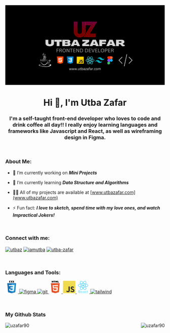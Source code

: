 <img align="center" src="https://raw.githubusercontent.com/uzafar90/uzafar90/main/github%20banner.png"/>

<h1 align="center">Hi 👋, I'm Utba Zafar</h1>
<h3 align="center">I'm a self-taught front-end developer who loves to code and drink coffee all day!!
I really enjoy learning languages and frameworks like Javascript and React, as well as wireframing design in Figma.</h3>
<br/>

<h3 align="left">About Me:</h3>

- 🔭 I’m currently working on ***Mini Projects***

- 🌱 I’m currently learning ***Data Structure and Algorithms***

- 👨‍💻 All of my projects are available at [www.utbazafar.com](www.utbazafar.com)

- ⚡ Fun fact: ***I love to sketch, spend time with my love ones, and watch Impractical Jokers!***
<br/>

<h3 align="left">Connect with me:</h3>
<p align="left">
<a href="https://codepen.io/utbaz" target="blank"><img align="center" src="https://raw.githubusercontent.com/rahuldkjain/github-profile-readme-generator/master/src/images/icons/Social/codepen.svg" alt="utbaz" height="30" width="40" /></a>
<a href="https://twitter.com/iamutba" target="blank"><img align="center" src="https://raw.githubusercontent.com/rahuldkjain/github-profile-readme-generator/master/src/images/icons/Social/twitter.svg" alt="iamutba" height="30" width="40" /></a>
<a href="https://linkedin.com/in/utba-zafar" target="blank"><img align="center" src="https://raw.githubusercontent.com/rahuldkjain/github-profile-readme-generator/master/src/images/icons/Social/linked-in-alt.svg" alt="utba-zafar" height="30" width="40" /></a>
</p>
<br/>
<h3 align="left">Languages and Tools:</h3>
<p align="left"> <a href="https://www.w3schools.com/css/" target="_blank" rel="noreferrer"> <img src="https://raw.githubusercontent.com/devicons/devicon/master/icons/css3/css3-original-wordmark.svg" alt="css3" width="40" height="40"/> </a> <a href="https://www.figma.com/" target="_blank" rel="noreferrer"> <img src="https://www.vectorlogo.zone/logos/figma/figma-icon.svg" alt="figma" width="40" height="40"/> </a> <a href="https://git-scm.com/" target="_blank" rel="noreferrer"> <img src="https://www.vectorlogo.zone/logos/git-scm/git-scm-icon.svg" alt="git" width="40" height="40"/> </a> <a href="https://www.w3.org/html/" target="_blank" rel="noreferrer"> <img src="https://raw.githubusercontent.com/devicons/devicon/master/icons/html5/html5-original-wordmark.svg" alt="html5" width="40" height="40"/> </a> <a href="https://developer.mozilla.org/en-US/docs/Web/JavaScript" target="_blank" rel="noreferrer"> <img src="https://raw.githubusercontent.com/devicons/devicon/master/icons/javascript/javascript-original.svg" alt="javascript" width="40" height="40"/> </a> <a href="https://reactjs.org/" target="_blank" rel="noreferrer"> <img src="https://raw.githubusercontent.com/devicons/devicon/master/icons/react/react-original-wordmark.svg" alt="react" width="40" height="40"/> </a> <a href="https://tailwindcss.com/" target="_blank" rel="noreferrer"> <img src="https://www.vectorlogo.zone/logos/tailwindcss/tailwindcss-icon.svg" alt="tailwind" width="40" height="40"/> </a> </p>
<br/>
<h3 align="left">My Github Stats</h3>
<p><img align="left" src="https://github-readme-stats.vercel.app/api/top-langs?username=uzafar90&show_icons=true&locale=en&layout=compact" alt="uzafar90" /></p>
<p>&nbsp;<img align="right" src="https://github-readme-stats.vercel.app/api?username=uzafar90&show_icons=true&locale=en" alt="uzafar90" /></p>

